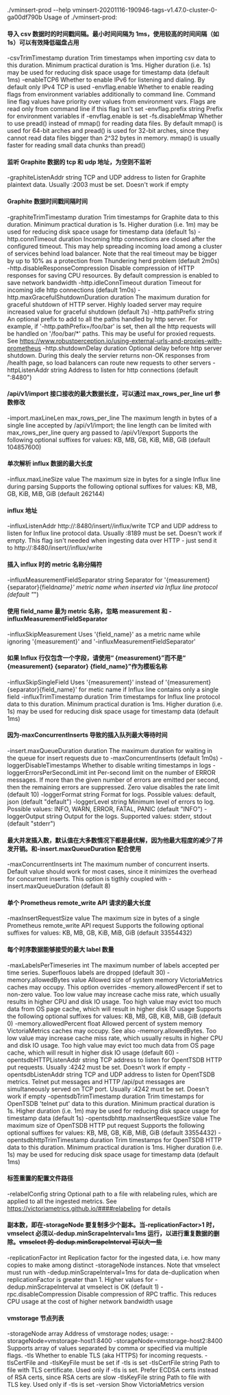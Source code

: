 ./vminsert-prod --help
vminsert-20201116-190946-tags-v1.47.0-cluster-0-ga00df790b
Usage of ./vminsert-prod:

#### 导入 csv 数据时的时间戳间隔。最小时间间隔为 1ms，使用较高的时间间隔（如 1s）可以有效降低磁盘占用

-csvTrimTimestamp duration
Trim timestamps when importing csv data to this duration. Minimum practical duration is 1ms. Higher duration (i.e. 1s) may be used for reducing disk space usage for timestamp data (default 1ms)
-enableTCP6
Whether to enable IPv6 for listening and dialing. By default only IPv4 TCP is used
-envflag.enable
Whether to enable reading flags from environment variables additionally to command line. Command line flag values have priority over values from environment vars. Flags are read only from command line if this flag isn't set
-envflag.prefix string
Prefix for environment variables if -envflag.enable is set
-fs.disableMmap
Whether to use pread() instead of mmap() for reading data files. By default mmap() is used for 64-bit arches and pread() is used for 32-bit arches, since they cannot read data files bigger than 2^32 bytes in memory. mmap() is usually faster for reading small data chunks than pread()

#### 监听 Graphite 数据的 tcp 和 udp 地址，为空则不监听

-graphiteListenAddr string
TCP and UDP address to listen for Graphite plaintext data. Usually :2003 must be set. Doesn't work if empty

#### Graphite 数据时间戳间隔时间

-graphiteTrimTimestamp duration
Trim timestamps for Graphite data to this duration. Minimum practical duration is 1s. Higher duration (i.e. 1m) may be used for reducing disk space usage for timestamp data (default 1s)
-http.connTimeout duration
Incoming http connections are closed after the configured timeout. This may help spreading incoming load among a cluster of services behind load balancer. Note that the real timeout may be bigger by up to 10% as a protection from Thundering herd problem (default 2m0s)
-http.disableResponseCompression
Disable compression of HTTP responses for saving CPU resources. By default compression is enabled to save network bandwidth
-http.idleConnTimeout duration
Timeout for incoming idle http connections (default 1m0s)
-http.maxGracefulShutdownDuration duration
The maximum duration for graceful shutdown of HTTP server. Highly loaded server may require increased value for graceful shutdown (default 7s)
-http.pathPrefix string
An optional prefix to add to all the paths handled by http server. For example, if '-http.pathPrefix=/foo/bar' is set, then all the http requests will be handled on '/foo/bar/\*' paths. This may be useful for proxied requests. See https://www.robustperception.io/using-external-urls-and-proxies-with-prometheus
-http.shutdownDelay duration
Optional delay before http server shutdown. During this dealy the servier returns non-OK responses from /health page, so load balancers can route new requests to other servers
-httpListenAddr string
Address to listen for http connections (default ":8480")

#### /api/v1/import 接口接收的最大数据长度，可以通过 max_rows_per_line url 参数修改

-import.maxLineLen max_rows_per_line
The maximum length in bytes of a single line accepted by /api/v1/import; the line length can be limited with max_rows_per_line query arg passed to /api/v1/export
Supports the following optional suffixes for values: KB, MB, GB, KiB, MiB, GiB (default 104857600)

#### 单次解析 influx 数据的最大长度

-influx.maxLineSize value
The maximum size in bytes for a single Influx line during parsing
Supports the following optional suffixes for values: KB, MB, GB, KiB, MiB, GiB (default 262144)

#### influx 地址

-influxListenAddr http://<vminsert>:8480/insert/<accountID>/influx/write
TCP and UDP address to listen for Influx line protocol data. Usually :8189 must be set. Doesn't work if empty. This flag isn't needed when ingesting data over HTTP - just send it to http://<vminsert>:8480/insert/<accountID>/influx/write

#### 插入 influx 时的 metric 名称分隔符

-influxMeasurementFieldSeparator string
Separator for '{measurement}{separator}{field*name}' metric name when inserted via Influx line protocol (default "*")

#### 使用 field_name 最为 metric 名称，忽略 measurement 和 -influxMeasurementFieldSeparator

-influxSkipMeasurement
Uses '{field_name}' as a metric name while ignoring '{measurement}' and '-influxMeasurementFieldSeparator'

#### 如果 Influx 行仅包含一个字段，请使用“ {measurement}”而不是“ {measurement} {separator} {field_name}”作为模板名称

-influxSkipSingleField
Uses '{measurement}' instead of '{measurement}{separator}{field_name}' for metic name if Influx line contains only a single field
-influxTrimTimestamp duration
Trim timestamps for Influx line protocol data to this duration. Minimum practical duration is 1ms. Higher duration (i.e. 1s) may be used for reducing disk space usage for timestamp data (default 1ms)

#### 因为-maxConcurrentInserts 导致的插入队列最大等待时间

-insert.maxQueueDuration duration
The maximum duration for waiting in the queue for insert requests due to -maxConcurrentInserts (default 1m0s)
-loggerDisableTimestamps
Whether to disable writing timestamps in logs
-loggerErrorsPerSecondLimit int
Per-second limit on the number of ERROR messages. If more than the given number of errors are emitted per second, then the remaining errors are suppressed. Zero value disables the rate limit (default 10)
-loggerFormat string
Format for logs. Possible values: default, json (default "default")
-loggerLevel string
Minimum level of errors to log. Possible values: INFO, WARN, ERROR, FATAL, PANIC (default "INFO")
-loggerOutput string
Output for the logs. Supported values: stderr, stdout (default "stderr")

#### 最大并发插入数，默认值在大多数情况下都是最优解，因为他最大程度的减少了并发开销。和-insert.maxQueueDuration 配合使用

-maxConcurrentInserts int
The maximum number of concurrent inserts. Default value should work for most cases, since it minimizes the overhead for concurrent inserts. This option is tigthly coupled with -insert.maxQueueDuration (default 8)

#### 单个 Prometheus remote_write API 请求的最大长度

-maxInsertRequestSize value
The maximum size in bytes of a single Prometheus remote_write API request
Supports the following optional suffixes for values: KB, MB, GB, KiB, MiB, GiB (default 33554432)

#### 每个时序数据能够接受的最大 label 数量

-maxLabelsPerTimeseries int
The maximum number of labels accepted per time series. Superflouos labels are dropped (default 30)
-memory.allowedBytes value
Allowed size of system memory VictoriaMetrics caches may occupy. This option overrides -memory.allowedPercent if set to non-zero value. Too low value may increase cache miss rate, which usually results in higher CPU and disk IO usage. Too high value may evict too much data from OS page cache, which will result in higher disk IO usage
Supports the following optional suffixes for values: KB, MB, GB, KiB, MiB, GiB (default 0)
-memory.allowedPercent float
Allowed percent of system memory VictoriaMetrics caches may occupy. See also -memory.allowedBytes. Too low value may increase cache miss rate, which usually results in higher CPU and disk IO usage. Too high value may evict too much data from OS page cache, which will result in higher disk IO usage (default 60)
-opentsdbHTTPListenAddr string
TCP address to listen for OpentTSDB HTTP put requests. Usually :4242 must be set. Doesn't work if empty
-opentsdbListenAddr string
TCP and UDP address to listen for OpentTSDB metrics. Telnet put messages and HTTP /api/put messages are simultaneously served on TCP port. Usually :4242 must be set. Doesn't work if empty
-opentsdbTrimTimestamp duration
Trim timestamps for OpenTSDB 'telnet put' data to this duration. Minimum practical duration is 1s. Higher duration (i.e. 1m) may be used for reducing disk space usage for timestamp data (default 1s)
-opentsdbhttp.maxInsertRequestSize value
The maximum size of OpenTSDB HTTP put request
Supports the following optional suffixes for values: KB, MB, GB, KiB, MiB, GiB (default 33554432)
-opentsdbhttpTrimTimestamp duration
Trim timestamps for OpenTSDB HTTP data to this duration. Minimum practical duration is 1ms. Higher duration (i.e. 1s) may be used for reducing disk space usage for timestamp data (default 1ms)

#### 标签重置的配置文件路径

-relabelConfig string
Optional path to a file with relabeling rules, which are applied to all the ingested metrics. See https://victoriametrics.github.io/####relabeling for details

#### 副本数，即在-storageNode 要复制多少个副本。当-replicationFactor>1 时，vmselect 必须以-dedup.minScrapeInterval=1ms 运行，以进行重复数据的删除。~~vmselect 的-dedup.minScrapeInterval 可以大一些~~

-replicationFactor int
Replication factor for the ingested data, i.e. how many copies to make among distinct -storageNode instances. Note that vmselect must run with -dedup.minScrapeInterval=1ms for data de-duplication when replicationFactor is greater than 1. Higher values for -dedup.minScrapeInterval at vmselect is OK (default 1)
-rpc.disableCompression
Disable compression of RPC traffic. This reduces CPU usage at the cost of higher network bandwidth usage

#### vmstorage 节点列表

-storageNode array
Address of vmstorage nodes; usage: -storageNode=vmstorage-host1:8400 -storageNode=vmstorage-host2:8400
Supports array of values separated by comma or specified via multiple flags.
-tls
Whether to enable TLS (aka HTTPS) for incoming requests. -tlsCertFile and -tlsKeyFile must be set if -tls is set
-tlsCertFile string
Path to file with TLS certificate. Used only if -tls is set. Prefer ECDSA certs instead of RSA certs, since RSA certs are slow
-tlsKeyFile string
Path to file with TLS key. Used only if -tls is set
-version
Show VictoriaMetrics version
